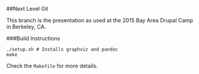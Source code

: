 ##Next Level Git

This branch is the presentation as used at the 2015 Bay Area Drupal Camp in
Berkeley, CA.

###Build Instructions
```
./setup.sh # Installs graphviz and pandoc
make
```

Check the `Makefile` for more details. 
